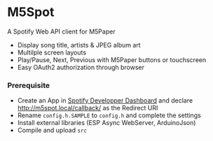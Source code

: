 # M5Spot
A Spotify Web API client for M5Paper

- Display song title, artists & JPEG album art
- Multilple screen layouts
- Play/Pause, Next, Previous with M5Paper buttons or touchscreen
- Easy OAuth2 authorization through browser

### Prerequisite
- Create an App in [Spotify Developper Dashboard](https://developer.spotify.com/dashboard/) and declare http://m5spot.local/callback/ as the Redirect URI
- Rename `config.h.SAMPLE` to `config.h` and complete the settings
- Install external libraries (ESP Async WebServer, ArduinoJson)
- Compile and upload `src`

 
